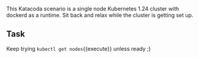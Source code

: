 This Katacoda scenario is a single node Kubernetes 1.24 cluster with dockerd as a runtime. Sit back and relax while the cluster is getting set up. 

## Task


Keep trying  `kubectl get nodes`{{execute}} unless ready ;) 

